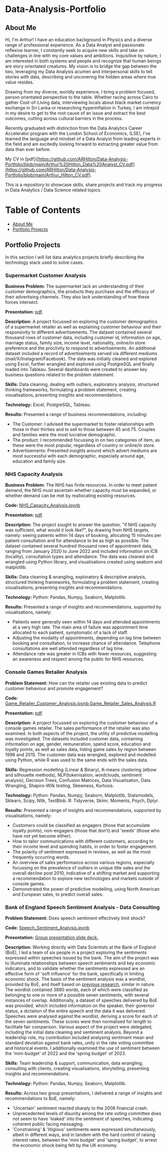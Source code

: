 # Data-Analysis-Portfolio

## About Me

Hi, I'm Arthur! I have an education background in Physics and a diverse range of professional experience. As a Data Analyst and passionate reflexive learner, I constantly seek to acquire new skills and take on challenges in line with my core values and ambitions. Inquisitive by nature, I am interested in both systems and people and recognize that human beings are story orientated creatures. My vision is to bridge the gap between the two, leveraging my Data Analysis acumen and interpersonal skills to tell stories with data, describing and uncovering the hidden areas where true value resides. 

Drawing from my diverse, worldly experience, I bring a problem focused, person orientated perspective to the table. Whether racing across Cairo to gather Cost-of-Living data, interviewing locals about black market currency exchange in Sri Lanka or researching hyperinflation in Turkey, I am intrepid in my desire to get to the root cause of an issue and extract the best outcomes, cutting across cultural barriers in the process. 

Recently graduated with distinction from the Data Analytics Career Accelerator program with the London School of Economics, (LSE), I've learned the language and mindset of a Data Analyst from leading experts in the field and am excitedly looking forward to extracting greater value from data than ever before.

My CV in [pdf]([https://github.com/ARHilton/Data-Analysis-Portfolio/blob/main/Arthur%20Hilton_Data%20Analyst_CV.pdf](https://github.com/ARHilton/Data-Analysis-Portfolio/blob/main/Arthur_Hilton_CV.pdf).

This is a repository to showcase skills, share projects and track my progress in Data Analytics / Data Science related topics.

# Table of Contents

- [About Me](#about-me)
- [Portfolio Projects](#portfolio-projects)


## Portfolio Projects

In this section I will list data analytics projects briefly describing the technology stack used to solve cases.

### Supermarket Customer Analysis

**Business Problem:** The supermarket lack an understanding of their customer demographics, the products they purchase and the efficacy of their advertising channels. They also lack understanding of how these forces intersect.

**Presentation:** [pdf](https://github.com/ARHilton/Data-Analysis-Portfolio/blob/main/2Market%20Customer%20Analysis.pdf).
 
**Description:** A project focussed on exploring the customer demographics of a supermarket retailer as well as explaining customer behaviour and their responsivity to different advertisements. The dataset contained several thousand rows of customer data, including customer id, information on age, marriage status, family size, income level, nationality, online/in store preference and the proclivity to respond to advertisements. An additional dataset included a record of advertisements served via different mediums (mail/X/Instagram/Facebook). The data was initially cleaned and explored using Excel, further wrangled and explored using PostgreSQL and finally loaded into Tableau. Several dashboards were created to answer key business questions related to the problem statement.

**Skills:** Data cleaning, dealing with outliers, exploratory analysis, structured thinking frameworks, formulating a problem statement, creating visualisations, presenting insights and recommendations.

**Technology:** Excel, PostgreSQL, Tableau.

**Results:** Presented a range of business recommendations, including:
- The Customer: I advised the supermarket to foster relationships with those in their thirties and to sell to those between 45 and 75. Couples and families were the most lucrative demographic.
- The product: I recommended focussing in on two categories of item, as these were the most popular, regardless of country or online/in store.
- Advertisements: Presented insights around which advert mediums are most successful with each demographic, especially around age, education and family size.

### NHS Capacity Analysis

**Business Problem:** The NHS has finite resources. In order to meet patient demand, the NHS must ascertain whether capacity must be expanded, or whether demand can be met by reallocating existing resources.

**Code:** [NHS_Capacity_Analysis.ipynb](https://github.com/ARHilton/Data-Analysis-Portfolio/blob/main/NHS_Capacity_Analysis.ipynb)

**Presentation:** [pdf](https://github.com/ARHilton/Data-Analysis-Portfolio/blob/main/NHS_Capacity_Analysis_Slides.pdf).

**Description:** The project sought to answer the question, "if NHS capacity was sufficient, what would it look like?", by drawing from NHS targets, namely: seeing patients within 14 days of booking, allocating 15 minutes per patient consultation and for attendance to be as high as possible. The dataset contained several hundred thousand rows of appointment data, ranging from January 2020 to June 2022 and included information on ICB (locality), consultation types and attendance. The data was cleaned and wrangled using Python library, and visualisations created using seaborn and matplotlib.

**Skills:** Data cleaning & wrangling, exploratory & descriptive analysis, structured thinking frameworks, formulating a problem statement, creating visualisations, presenting insights and recommendations.

**Technology:** Python: Pandas, Numpy, Seaborn, Matplotlib.

**Results:** Presented a range of insights and recommendations, supported by visualisations, namely:
- Patients were generally seen within 14 days and attended appointments at a very high rate. The main area of failure was appointment time allocated to each patient, symptomatic of a lack of staff.
- Adjusting the modality of appointments, depending on lag time between booking and consultation, to increase chance of attendance. Telephone consultations are well attended regardless of lag time.
- Attendance rate was greater in ICBs with fewer resources, suggesting an awareness and respect among the public for NHS resources.
             
### Console Games Retailer Analysis

**Problem Statement:** How can the retailer use existing data to predict customer behaviour and promote engagement?

**Code:** [Game_Retailer_Customer_Analysis.ipynb](https://github.com/ARHilton/Data-Analysis-Portfolio/blob/main/Game_Retailer_Customer_Analysis.ipynb),[Game_Retailer_Sales_Analysis.R](https://github.com/ARHilton/Data-Analysis-Portfolio/blob/main/Game_Retailer_Sales_Analysis.R)

**Presentation:** [pdf](https://github.com/ARHilton/Data-Analysis-Portfolio/blob/main/TurtleGames_Predictive_Analysis.pdf).

**Description:** A project focussed on exploring the customer behaviour of a console games retailer. The sales performance of the retailer was also examined. In both aspects of the project, the utility of predictive modelling was investigated. The datasets included customer data, containing information on age, gender, remuneration, spend score, education and loyalty points, as well as sales data, listing game sales by region between 1996 and 2015. The customer data was wrangled, explored and modelled using Python, while R was used to the same ends with the sales data.

**Skills:** Regression modelling (Linear & Binary), K-means clustering (elbow and silhouette methods), NLP(tokenisation, wordclouds, sentiment analysis), Decision Trees, Confusion Matrices, Data Visualisation, Data Wrangling, Shapiro-Wilk testing, Skewness, Kurtosis.

**Technology:** Python: Pandas, Numpy, Seaborn, Matplotlib, Statsmodels, Sklearn, Scipy, Nltk, TextBlob. R: Tidyverse, Skimr, Moments, Psych, Dplyr.

**Results:** Presented a range of insights and recommendations, supported by visualisations, namely:
- Customers could be classified as engagers (those that accumulate loyalty points), non-engagers (those that don't) and 'seeds' (those who have not yet become either).
- How to tailor communications with different customers, according to their income level and spending habits, in order to foster engagement.  
- The polarity of sentiment expressed in reviews, as well as the most frequently occurring words.
- An overview of sales performance across various regions, especially focussing on the prevalence of outliers in unique title sales and the overall decline post 2010, indicative of a shifting market and supporting a recommendation to explore new technologies and markets outside of console games.
- Demonstrated the power of predictive modelling, using North American and European sales, to predict overall sales.

### Bank of England Speech Sentiment Analysis - Data Consulting

**Problem Statement:** Does speech sentiment effectively limit shock?

**Code:** [Speech_Sentiment_Analysis.ipynb](https://github.com/ARHilton/Data-Analysis-Portfolio/blob/main/Speech_Sentiment_Analysis.ipynb)

**Presentation:** [Group presentation slide deck.](https://github.com/ARHilton/Data-Analysis-Portfolio/blob/main/Team10_LSE_EP_Assignment3_presentation_slides.pdf)

**Description:** Working directly with Data Scientists at the Bank of England (BoE), I led a team of six people in a project exploring the sentiments expressed within speeches issued by the bank. The aim of the project was to illuminate relationships between speech sentiments and key economic indicators, and to validate whether the sentiments expressed are an effective form of 'soft influence' for the bank, specifically in limiting economic shock. The basis of the sentiment analysis was a wordlist, provided by BoE, and itself based on [previous research](https://www.jstor.org/stable/43862267), similar in nature. The wordlist contained 3880 words, each of which were classified as belonging to one or more of a possible seven sentiments, with several instances of overlap. Additionally, a dataset of speeches delivered by BoE was provided, which included information on the speaker, their governor status, a dictation of the entire speech and the data it was delivered. Speeches were analysed against the wordlist, deriving a score for each of the seven sentiments. These scores were then normalised for length to facilitate fair comparison. Various aspect of the project were delegated, including the initial data cleaning and sentiment analysis. Beyond a leadership role, my contribution included analysing sentiment mean and standard deviation against bank rates, unity in the rate voting committee and historical events. I additionally examined the use of sentiment between the 'mini-budget' of 2022 and the 'spring budget' of 2023.

**Skills:** Team leadership & support, communication, data wrangling, consulting with clients, creating visualisations, storytelling, presenting insights and recommendations.

**Technology:** Python: Pandas, Numpy, Seaborn, Matplotlib.

**Results:** Across two group presentations, I delivered a range of insights and recommendations to BoE, namely:
- 'Uncertain' sentiment reacted sharply to the 2008 financial crash.
- Unprecedented levels of disunity among the rate voting committee does not seem to have 'leaked' into the sentiment of speeches, indicating coherent public facing messaging.
- 'Constraining' & 'litigious' sentiments were expressed simultaneously, albeit in different ways, and in tandem with the hard control of raising interest rates, between the 'mini budget' and 'spring budget', to arrest the economic shock being felt by the UK economy.
